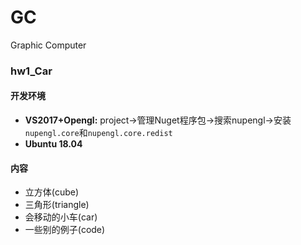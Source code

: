 # GC
Graphic Computer

### hw1_Car

#### 开发环境
  - **VS2017+Opengl:** project->管理Nuget程序包->搜索nupengl->安装`nupengl.core`和`nupengl.core.redist`
  - **Ubuntu 18.04**
#### 内容
  - 立方体(cube)
  - 三角形(triangle)
  - 会移动的小车(car)
  - 一些别的例子(code)
